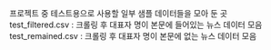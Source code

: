 프로젝트 중 테스트용으로 사용할 일부 샘플 데이터들을 모아 둔 곳  
test_filtered.csv : 크롤링 후 대표자 명이 본문에 들어있는 뉴스 데이터 모음  
test_remained.csv : 크롤링 후 대표자 명이 본문에 없는 뉴스 데이터 모음  
